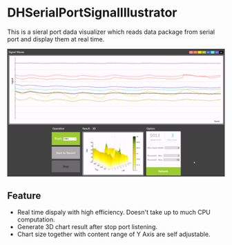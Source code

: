 # DHSerialPortSignalIllustrator

This is a sieral port dada visualizer which reads data package from serial port and display them at real time. 

![image](https://github.com/DavidHSW/DHSerialPortSignalIllustrator/blob/master/ScreenShot.PNG)

## Feature

* Real time dispaly with high efficiency. Doesn't take up to much CPU computation. 
* Generate 3D chart result after stop port listening.
* Chart size together with content range of Y Axis are self adjustable.

